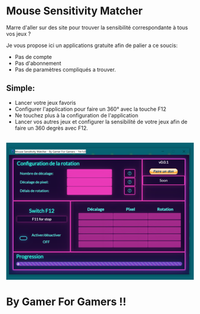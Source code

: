 # Mouse Sensitivity Matcher

Marre d'aller sur des site pour trouver la sensibilité correspondante à tous vos jeux ?

Je vous propose ici un applications gratuite afin de palier a ce soucis:

- Pas de compte
- Pas d'abonnement
- Pas de paramètres compliqués a trouver.

## Simple:

- Lancer votre jeux favoris
- Configurer l'application pour faire un 360° avec la touche F12
- Ne touchez plus à la configuration de l'application
- Lancer vos autres jeux et configurer la sensibilité de votre jeux afin de faire un 360 degrès avec F12.
  <br>
  <br>

![Mouse Sensitivity Matcher](./images/Application.png)

# By Gamer For Gamers !!
